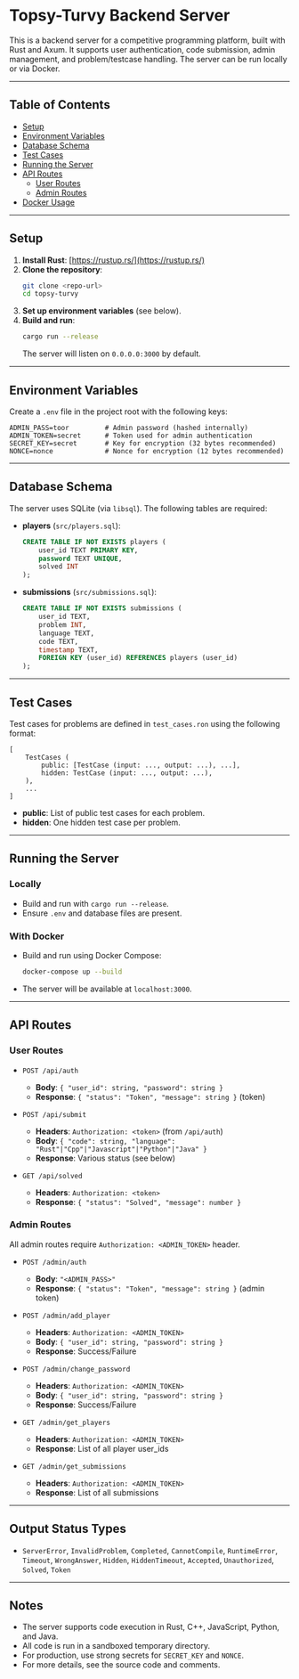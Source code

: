 # Topsy-Turvy Backend Server

This is a backend server for a competitive programming platform, built with Rust and Axum. It supports user authentication, code submission, admin management, and problem/testcase handling. The server can be run locally or via Docker.

---

## Table of Contents
- [Setup](#setup)
- [Environment Variables](#environment-variables)
- [Database Schema](#database-schema)
- [Test Cases](#test-cases)
- [Running the Server](#running-the-server)
- [API Routes](#api-routes)
  - [User Routes](#user-routes)
  - [Admin Routes](#admin-routes)
- [Docker Usage](#docker-usage)

---

## Setup

1. **Install Rust**: [https://rustup.rs/](https://rustup.rs/)
2. **Clone the repository**:
   ```sh
   git clone <repo-url>
   cd topsy-turvy
   ```
3. **Set up environment variables** (see below).
4. **Build and run**:
   ```sh
   cargo run --release
   ```
   The server will listen on `0.0.0.0:3000` by default.

---

## Environment Variables
Create a `.env` file in the project root with the following keys:

```
ADMIN_PASS=toor         # Admin password (hashed internally)
ADMIN_TOKEN=secret      # Token used for admin authentication
SECRET_KEY=secret       # Key for encryption (32 bytes recommended)
NONCE=nonce             # Nonce for encryption (12 bytes recommended)
```

---

## Database Schema

The server uses SQLite (via `libsql`). The following tables are required:

- **players** (`src/players.sql`):
  ```sql
  CREATE TABLE IF NOT EXISTS players (
      user_id TEXT PRIMARY KEY,
      password TEXT UNIQUE,
      solved INT
  );
  ```
- **submissions** (`src/submissions.sql`):
  ```sql
  CREATE TABLE IF NOT EXISTS submissions (
      user_id TEXT,
      problem INT,
      language TEXT,
      code TEXT,
      timestamp TEXT,
      FOREIGN KEY (user_id) REFERENCES players (user_id)
  );
  ```

---

## Test Cases

Test cases for problems are defined in `test_cases.ron` using the following format:

```
[
    TestCases (
        public: [TestCase (input: ..., output: ...), ...],
        hidden: TestCase (input: ..., output: ...),
    ),
    ...
]
```

- **public**: List of public test cases for each problem.
- **hidden**: One hidden test case per problem.

---

## Running the Server

### Locally
- Build and run with `cargo run --release`.
- Ensure `.env` and database files are present.

### With Docker
- Build and run using Docker Compose:
  ```sh
  docker-compose up --build
  ```
- The server will be available at `localhost:3000`.

---

## API Routes

### User Routes

- `POST /api/auth`
  - **Body**: `{ "user_id": string, "password": string }`
  - **Response**: `{ "status": "Token", "message": string }` (token)

- `POST /api/submit`
  - **Headers**: `Authorization: <token>` (from `/api/auth`)
  - **Body**: `{ "code": string, "language": "Rust"|"Cpp"|"Javascript"|"Python"|"Java" }`
  - **Response**: Various status (see below)

- `GET /api/solved`
  - **Headers**: `Authorization: <token>`
  - **Response**: `{ "status": "Solved", "message": number }`

### Admin Routes
All admin routes require `Authorization: <ADMIN_TOKEN>` header.

- `POST /admin/auth`
  - **Body**: `"<ADMIN_PASS>"`
  - **Response**: `{ "status": "Token", "message": string }` (admin token)

- `POST /admin/add_player`
  - **Headers**: `Authorization: <ADMIN_TOKEN>`
  - **Body**: `{ "user_id": string, "password": string }`
  - **Response**: Success/Failure

- `POST /admin/change_password`
  - **Headers**: `Authorization: <ADMIN_TOKEN>`
  - **Body**: `{ "user_id": string, "password": string }`
  - **Response**: Success/Failure

- `GET /admin/get_players`
  - **Headers**: `Authorization: <ADMIN_TOKEN>`
  - **Response**: List of all player user_ids

- `GET /admin/get_submissions`
  - **Headers**: `Authorization: <ADMIN_TOKEN>`
  - **Response**: List of all submissions

---

## Output Status Types

- `ServerError`, `InvalidProblem`, `Completed`, `CannotCompile`, `RuntimeError`, `Timeout`, `WrongAnswer`, `Hidden`, `HiddenTimeout`, `Accepted`, `Unauthorized`, `Solved`, `Token`

---

## Notes
- The server supports code execution in Rust, C++, JavaScript, Python, and Java.
- All code is run in a sandboxed temporary directory.
- For production, use strong secrets for `SECRET_KEY` and `NONCE`.
- For more details, see the source code and comments.
